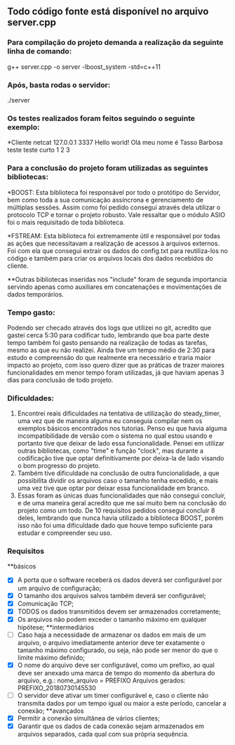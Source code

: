 ## Todo código fonte está disponível no arquivo server.cpp

### Para compilação do projeto demanda a realização da seguinte linha de comando:
g++ server.cpp -o server -lboost_system -std=c++11

### Após, basta rodas o servidor:
./server

### Os testes realizados foram feitos seguindo o seguinte exemplo:
*Cliente
 netcat 127.0.0.1 3337
 <frases aleatorias> Hello world!
 <frases aleatorias> Olá meu nome é Tasso Barbosa
 <frases aleatorias> teste
 <frases aleatorias> teste curto
 <frases aleatorias> 1 2 3

### Para a conclusão do projeto foram utilizadas as seguintes bibliotecas:
 *BOOST: Esta biblioteca foi responsável por todo o protótipo do Servidor, bem como toda a sua comunicação assíncrona e gerenciamento de múltiplas sessões. Assim como foi pedido consegui através dela utilizar o protocolo TCP e tornar o projeto robusto. Vale ressaltar que o módulo ASIO foi o mais requisitado de toda biblioteca.

 *FSTREAM: Esta biblioteca foi extremamente útil e responsável por todas as ações que necessitavam a realização de acessos à arquivos externos. Foi com ela que consegui extrair os dados do config.txt para reutiliza-los no código e também para criar os arquivos locais dos dados recebidos do cliente.

 **Outras bibliotecas inseridas nos "include" foram de segunda importancia
 servindo apenas como auxiliares em concatenações e movimentações de dados temporários.

### Tempo gasto:
 Podendo ser checado através dos logs que utilizei no git, acredito que gastei cerca 5:30 para codificar tudo, lembrando que boa parte deste tempo também foi gasto pensando na realização de todas as tarefas, mesmo as que eu não realizei. Ainda tive um tempo médio de 2:30 para estudo e compreensão do que realmente era necessário e traria maior impacto ao projeto, com isso quero dizer que as práticas de trazer maiores funcionalidades em menor tempo foram utilizadas, já que haviam apenas 3 dias para conclusão de todo projeto.

### Dificuldades:
 1. Encontrei reais dificuldades na tentativa de utilização do steady_timer, uma vez  que de maneira alguma eu conseguia compilar nem os exemplos básicos encontrados  nos tutorias. Penso eu que havia alguma incompatibilidade de versão com o sistema no qual estou usando e portanto tive que deixar de lado essa funcionalidade. Pensei em utilizar outras bibliotecas, como "time" e função "clock", mas durante a codificação tive que optar definitivamente por deixa-la de lado visando o bom progresso do projeto.
 2. Também tive dificuldade na conclusão de outra funcionalidade, a que possibilita dividir os arquivos caso o tamanho tenha excedido, e mais uma vez tive que optar por deixar essa funcionalidade em branco.
 3. Essas foram as únicas duas funcionalidades que não consegui concluir, e de uma maneira geral acredito que me saí muito bem na conclusão do projeto como um todo. De 10 requisitos pedidos consegui concluir 8 deles, lembrando que nunca havia utilizado a biblioteca BOOST, porém isso não foi uma dificuldade dado que houve tempo suficiente para estudar e compreender seu uso.

### Requisitos
 **básicos
 - [x] A porta que o software receberá os dados deverá ser configurável por um arquivo de configuração;
 - [x] O tamanho dos arquivos salvos também deverá ser configurável;
 - [x] Comunicação TCP;
 - [x] TODOS os dados transmitidos devem ser armazenados corretamente;
 - [x] Os arquivos não podem exceder o tamanho máximo em qualquer hipótese;
 **intermediários
 - [ ] Caso haja a necessidade de armazenar os dados em mais de um arquivo, o
arquivo imediatamente anterior deve ter exatamente o tamanho máximo configurado,
ou seja, não pode ser menor do que o limite máximo definido;
 - [x] O nome do arquivo deve ser configurável, como um prefixo, ao qual deve ser
anexado uma marca de tempo do momento da abertura do arquivo, e.g.:
nome_arquivo = PREFIXO
Arquivos gerados:
PREFIXO_20180730145530
 - [ ] O servidor deve ativar um timer configurável e, caso o cliente não transmita
dados por um tempo igual ou maior a este período, cancelar a conexão;
**avançados
 - [x] Permitir a conexão simultânea de vários clientes;
 - [x] Garantir que os dados de cada conexão sejam armazenados em arquivos separados,
cada qual com sua própria sequência.
